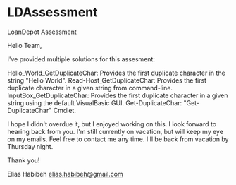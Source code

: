 # LDAssessment
LoanDepot Assessment

Hello Team,

I've provided multiple solutions for this assesment:

Hello_World_GetDuplicateChar: Provides the first duplicate character in the string "Hello World".
Read-Host_GetDuplicateChar: Provides the first duplicate character in a given string from command-line.
InputBox_GetDuplicateChar: Provides the first duplicate character in a given string using the default VisualBasic GUI.
Get-DuplicateChar: "Get-DuplicateChar" Cmdlet.

I hope I didn't overdue it, but I enjoyed working on this. I look forward to hearing back from you. I'm still currently on vacation, but will keep my eye on my emails. Feel free to contact me any time. I'll be back from vacation by Thursday night.

Thank you!

Elias Habibeh
elias.habibeh@gmail.com
